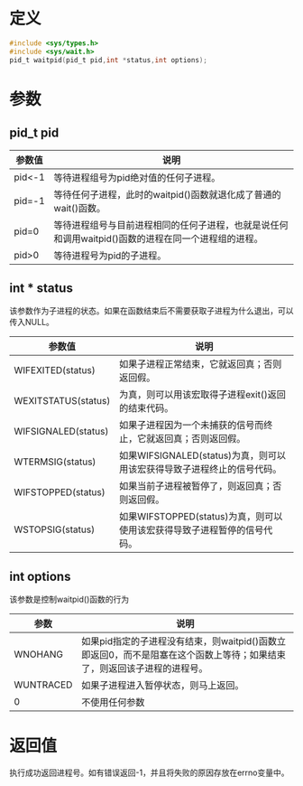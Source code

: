 # 定义

```c
#include <sys/types.h> 
#include <sys/wait.h>
pid_t waitpid(pid_t pid,int *status,int options);
```

# 参数

## pid_t pid

| 参数值 | 说明                                                         |
| ------ | ------------------------------------------------------------ |
| pid<-1 | 等待进程组号为pid绝对值的任何子进程。                        |
| pid=-1 | 等待任何子进程，此时的waitpid()函数就退化成了普通的wait()函数。 |
| pid=0  | 等待进程组号与目前进程相同的任何子进程，也就是说任何和调用waitpid()函数的进程在同一个进程组的进程。 |
| pid>0  | 等待进程号为pid的子进程。                                    |

## int * status

该参数作为子进程的状态。如果在函数结束后不需要获取子进程为什么退出，可以传入NULL。

| 参数值              | 说明                                                         |
| ------------------- | ------------------------------------------------------------ |
| WIFEXITED(status)   | 如果子进程正常结束，它就返回真；否则返回假。                 |
| WEXITSTATUS(status) | 为真，则可以用该宏取得子进程exit()返回的结束代码。           |
| WIFSIGNALED(status) | 如果子进程因为一个未捕获的信号而终止，它就返回真；否则返回假。 |
| WTERMSIG(status)    | 如果WIFSIGNALED(status)为真，则可以用该宏获得导致子进程终止的信号代码。 |
| WIFSTOPPED(status)  | 如果当前子进程被暂停了，则返回真；否则返回假。               |
| WSTOPSIG(status)    | 如果WIFSTOPPED(status)为真，则可以使用该宏获得导致子进程暂停的信号代码。 |

## int options

该参数是控制waitpid()函数的行为

| 参数      | 说明                                                         |
| --------- | ------------------------------------------------------------ |
| WNOHANG   | 如果pid指定的子进程没有结束，则waitpid()函数立即返回0，而不是阻塞在这个函数上等待；如果结束了，则返回该子进程的进程号。 |
| WUNTRACED | 如果子进程进入暂停状态，则马上返回。                         |
| 0         | 不使用任何参数                                               |

# 返回值

执行成功返回进程号。如有错误返回-1，并且将失败的原因存放在errno变量中。